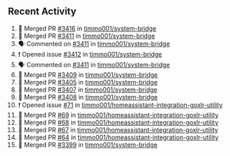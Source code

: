 ## Recent Activity

<!--START_SECTION:activity-->
1. 🎉 Merged PR [#3416](https://github.com/timmo001/system-bridge/pull/3416) in [timmo001/system-bridge](https://github.com/timmo001/system-bridge)
2. 🎉 Merged PR [#3411](https://github.com/timmo001/system-bridge/pull/3411) in [timmo001/system-bridge](https://github.com/timmo001/system-bridge)
3. 🗣 Commented on [#3411](https://github.com/timmo001/system-bridge/issues/3411) in [timmo001/system-bridge](https://github.com/timmo001/system-bridge)
4. ❗ Opened issue [#3412](https://github.com/timmo001/system-bridge/issues/3412) in [timmo001/system-bridge](https://github.com/timmo001/system-bridge)
5. 🗣 Commented on [#3411](https://github.com/timmo001/system-bridge/issues/3411) in [timmo001/system-bridge](https://github.com/timmo001/system-bridge)
6. 🎉 Merged PR [#3409](https://github.com/timmo001/system-bridge/pull/3409) in [timmo001/system-bridge](https://github.com/timmo001/system-bridge)
7. 🎉 Merged PR [#3405](https://github.com/timmo001/system-bridge/pull/3405) in [timmo001/system-bridge](https://github.com/timmo001/system-bridge)
8. 🎉 Merged PR [#3407](https://github.com/timmo001/system-bridge/pull/3407) in [timmo001/system-bridge](https://github.com/timmo001/system-bridge)
9. 🎉 Merged PR [#3408](https://github.com/timmo001/system-bridge/pull/3408) in [timmo001/system-bridge](https://github.com/timmo001/system-bridge)
10. ❗ Opened issue [#71](https://github.com/timmo001/homeassistant-integration-goxlr-utility/issues/71) in [timmo001/homeassistant-integration-goxlr-utility](https://github.com/timmo001/homeassistant-integration-goxlr-utility)
11. 🎉 Merged PR [#69](https://github.com/timmo001/homeassistant-integration-goxlr-utility/pull/69) in [timmo001/homeassistant-integration-goxlr-utility](https://github.com/timmo001/homeassistant-integration-goxlr-utility)
12. 🎉 Merged PR [#68](https://github.com/timmo001/homeassistant-integration-goxlr-utility/pull/68) in [timmo001/homeassistant-integration-goxlr-utility](https://github.com/timmo001/homeassistant-integration-goxlr-utility)
13. 🎉 Merged PR [#67](https://github.com/timmo001/homeassistant-integration-goxlr-utility/pull/67) in [timmo001/homeassistant-integration-goxlr-utility](https://github.com/timmo001/homeassistant-integration-goxlr-utility)
14. 🎉 Merged PR [#64](https://github.com/timmo001/homeassistant-integration-goxlr-utility/pull/64) in [timmo001/homeassistant-integration-goxlr-utility](https://github.com/timmo001/homeassistant-integration-goxlr-utility)
15. 🎉 Merged PR [#3399](https://github.com/timmo001/system-bridge/pull/3399) in [timmo001/system-bridge](https://github.com/timmo001/system-bridge)
<!--END_SECTION:activity-->
